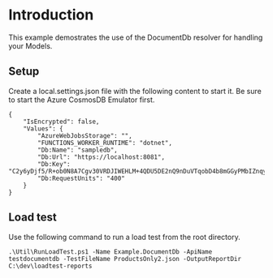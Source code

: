 # Introduction

This example demostrates the use of the DocumentDb resolver for handling your Models. 

## Setup

Create a local.settings.json file with the following content to start it. Be sure to start the Azure CosmosDB Emulator first.

```
{
    "IsEncrypted": false,
	"Values": {
		"AzureWebJobsStorage": "",
		"FUNCTIONS_WORKER_RUNTIME": "dotnet",
		"Db:Name": "sampledb",
		"Db:Url": "https://localhost:8081",
		"Db:Key": "C2y6yDjf5/R+ob0N8A7Cgv30VRDJIWEHLM+4QDU5DE2nQ9nDuVTqobD4b8mGGyPMbIZnqyMsEcaGQy67XIw/Jw==",
		"Db:RequestUnits": "400"
	}
}
```

## Load test

Use the following command to run a load test from the root directory.

```
.\Util\RunLoadTest.ps1 -Name Example.DocumentDb -ApiName testdocumentdb -TestFileName ProductsOnly2.json -OutputReportDir C:\dev\loadtest-reports
```